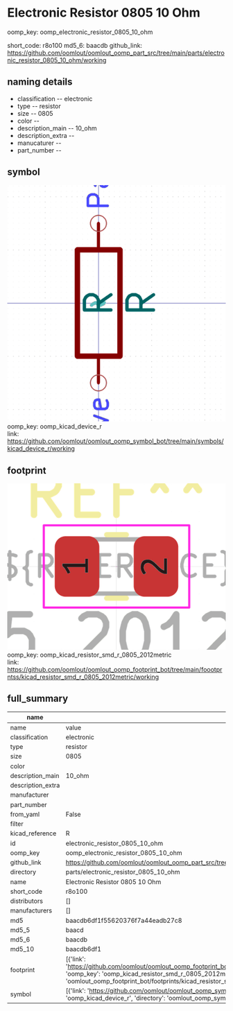 # Electronic Resistor 0805 10 Ohm
oomp_key: oomp_electronic_resistor_0805_10_ohm 


short_code: r8o100
md5_6: baacdb
github_link: https://github.com/oomlout/oomlout_oomp_part_src/tree/main/parts/electronic_resistor_0805_10_ohm/working
## naming details
* classification -- electronic
* type -- resistor
* size -- 0805
* color -- 
* description_main -- 10_ohm
* description_extra -- 
* manucaturer -- 
* part_number -- 



## symbol

![](symbol/0/working/working_600.png)  
oomp_key: oomp_kicad_device_r  
link: https://github.com/oomlout/oomlout_oomp_symbol_bot/tree/main/symbols/kicad_device_r/working  

## footprint

![](footprint/0/working/working_600.png)  
oomp_key: oomp_kicad_resistor_smd_r_0805_2012metric  
link: https://github.com/oomlout/oomlout_oomp_footprint_bot/tree/main/foootprntss/kicad_resistor_smd_r_0805_2012metric/working  

## full_summary
| name | value | 
| --- | --- | 
| name | value | 
| classification | electronic | 
| type | resistor | 
| size | 0805 | 
| color |  | 
| description_main | 10_ohm | 
| description_extra |  | 
| manufacturer |  | 
| part_number |  | 
| from_yaml | False | 
| filter |  | 
| kicad_reference | R | 
| id | electronic_resistor_0805_10_ohm | 
| oomp_key | oomp_electronic_resistor_0805_10_ohm | 
| github_link | https://github.com/oomlout/oomlout_oomp_part_src/tree/main/parts/electronic_resistor_0805_10_ohm/working | 
| directory | parts/electronic_resistor_0805_10_ohm | 
| name | Electronic Resistor 0805 10 Ohm | 
| short_code | r8o100 | 
| distributors | [] | 
| manufacturers | [] | 
| md5 | baacdb6df1f55620376f7a44eadb27c8 | 
| md5_5 | baacd | 
| md5_6 | baacdb | 
| md5_10 | baacdb6df1 | 
| footprint | [{'link': 'https://github.com/oomlout/oomlout_oomp_footprint_bot/tree/main/foootprntss/kicad_resistor_smd_r_0805_2012metric', 'oomp_key': 'oomp_kicad_resistor_smd_r_0805_2012metric', 'directory': 'oomlout_oomp_footprint_bot/footprints/kicad_resistor_smd_r_0805_2012metric//working/working.kicad_mod'}] | 
| symbol | [{'link': 'https://github.com/oomlout/oomlout_oomp_symbol_bot/tree/main/symbols/kicad_device_r', 'oomp_key': 'oomp_kicad_device_r', 'directory': 'oomlout_oomp_symbol_bot/symbols/kicad_device_r//working/working.kicad_sym'}] | 
